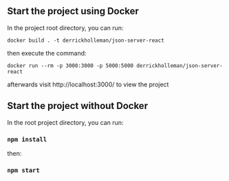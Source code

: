 ## Start the project using Docker

In the project root directory, you can run:

```docker build . -t derrickholleman/json-server-react```

then execute the command:

```docker run --rm -p 3000:3000 -p 5000:5000 derrickholleman/json-server-react```

afterwards visit http://localhost:3000/ to view the project

## Start the project without Docker

In the root project directory, you can run:

### `npm install`

then:

### `npm start`
